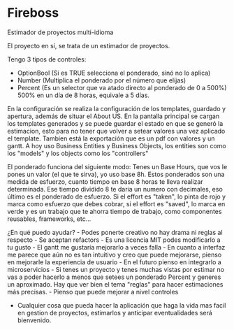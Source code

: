 # Fireboss
Estimador de proyectos multi-idioma

El proyecto en sí, se trata de un estimador de proyectos.

Tengo 3 tipos de controles:
- OptionBool (Si es TRUE selecciona el ponderado, sinó no lo aplica)
- Number (Multiplica el ponderado por el número que elijas)
- Percent (Es un selector que va atado directo al ponderado de 0 a 500%)
	500% en un día de 8 horas, equivale a 5 días.

En la configuración se realiza la configuración de los templates, guardado y apertura, además de situar el About US.
En la pantalla principal se cargan los templates generados y se puede guardar el estado en que se generó la estimacion, esto para no tener que volver a setear valores una vez aplicado el template.
Tambien está la exportación que es un pdf con valores y un gantt.
A hoy uso Business Entities y Business Objects, los entities son como los "models" y los objects como los "controllers"

El ponderado funciona del siguiente modo:
  Tenes un Base Hours, que vos le pones un valor (el que te sirva), yo uso base 8h. Estos ponderados son una medida de esfuerzo, cuanto tiempo en base 8 horas te lleva realizar determinada. 
  Ese tiempo dividido 8 te daria un numero con decimales, eso último es el ponderado de esfuerzo.
  Si el effort es "taken", lo pinta de rojo y marca como esfuerzo que  debes cobrar, si el effort es "saved", lo marca en verde y es un trabajo que te ahorra tiempo de trabajo, como componentes reusables, frameworks, etc...



¿En qué puedo ayudar?
	- Podes ponerte creativo no hay drama ni reglas al respecto
	- Se aceptan refactors
	- Es una licencia MIT podes modificarlo a tu gusto
	- El gantt me gustaría mejorarlo a veces falla
	- En cuanto a interfaz me parece que aún no es tan intuitivo y creo que puede mejorarse, pienso en mejorarle la experiencia de usuario
	- En el futuro pienso en integrarlo a microservicios
	- Si tenes un proyecto y tenes muchas vistas por estimar no vas a poder hacerlo a menos que setees un ponderado Percent y generes un aproximado. Hay que ver bien el tema "reglas" para hacer estimaciones más precisas.
	- Pienso que puede mejorar a nivel controles
  - Cualquier cosa que pueda hacer la aplicación que haga la vida mas facil en gestion de proyectos, estimarlos y anticipar eventualidades será bienvenido.
